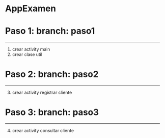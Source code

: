 # AppExamen

# Paso 1: branch: paso1
----------------------------------
1. crear activity main
2. crear clase util

# Paso 2: branch: paso2
----------------------------------
3. crear activity registrar cliente

# Paso 3: branch: paso3
----------------------------------
4. crear activity consultar cliente
